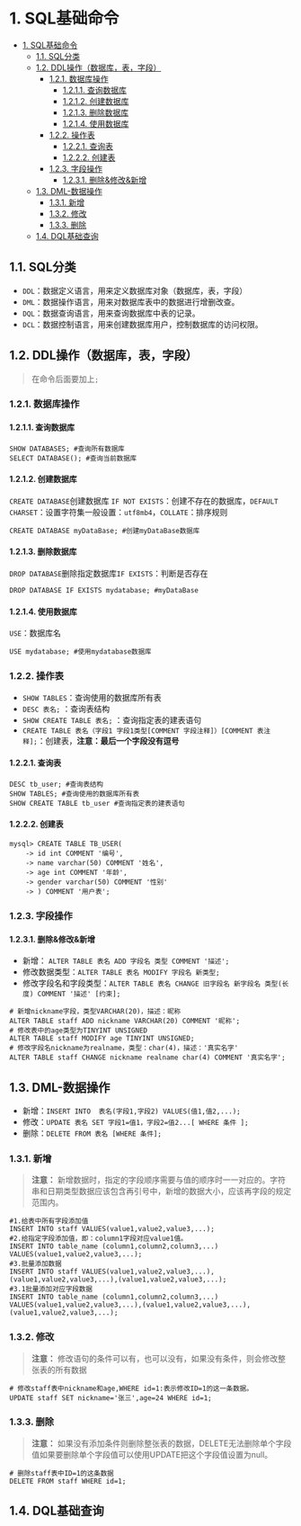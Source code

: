 # 1. SQL基础命令

- [1. SQL基础命令](#1-sql基础命令)
  - [1.1. SQL分类](#11-sql分类)
  - [1.2. DDL操作（数据库，表，字段）](#12-ddl操作数据库表字段)
    - [1.2.1. 数据库操作](#121-数据库操作)
      - [1.2.1.1. 查询数据库](#1211-查询数据库)
      - [1.2.1.2. 创建数据库](#1212-创建数据库)
      - [1.2.1.3. 删除数据库](#1213-删除数据库)
      - [1.2.1.4. 使用数据库](#1214-使用数据库)
    - [1.2.2. 操作表](#122-操作表)
      - [1.2.2.1. 查询表](#1221-查询表)
      - [1.2.2.2. 创建表](#1222-创建表)
    - [1.2.3. 字段操作](#123-字段操作)
      - [1.2.3.1. 删除\&修改\&新增](#1231-删除修改新增)
  - [1.3. DML-数据操作](#13-dml-数据操作)
    - [1.3.1. 新增](#131-新增)
    - [1.3.2. 修改](#132-修改)
    - [1.3.3. 删除](#133-删除)
  - [1.4. DQL基础查询](#14-dql基础查询)


## 1.1. SQL分类

- `DDL`：数据定义语言，用来定义数据库对象（数据库，表，字段）
- `DML`：数据操作语言，用来对数据库表中的数据进行增删改查。
- `DQL`：数据查询语言，用来查询数据库中表的记录。
- `DCL`：数据控制语言，用来创建数据库用户，控制数据库的访问权限。

## 1.2. DDL操作（数据库，表，字段）

> 在命令后面要加上`;`

### 1.2.1. 数据库操作

#### 1.2.1.1. 查询数据库

```shell
SHOW DATABASES; #查询所有数据库
SELECT DATABASE(); #查询当前数据库
```

#### 1.2.1.2. 创建数据库

`CREATE DATABASE`创建数据库 `IF NOT EXISTS`：创建不存在的数据库，`DEFAULT CHARSET`：设置字符集一般设置：`utf8mb4`，`COLLATE`：排序规则

```shell
CREATE DATABASE myDataBase; #创建myDataBase数据库
```

#### 1.2.1.3. 删除数据库

`DROP DATABASE`删除指定数据库`IF EXISTS`：判断是否存在

```shell
DROP DATABASE IF EXISTS mydatabase; #myDataBase
```

#### 1.2.1.4. 使用数据库

`USE`：数据库名

```shell
USE mydatabase; #使用mydatabase数据库
```

### 1.2.2. 操作表

- `SHOW TABLES`：查询使用的数据库所有表
- `DESC 表名;` ：查询表结构
- `SHOW CREATE TABLE 表名;` ：查询指定表的建表语句
- `CREATE TABLE 表名（字段1 字段1类型[COMMENT 字段注释]）[COMMENT 表注释];`：创建表，**注意：最后一个字段没有逗号**

#### 1.2.2.1. 查询表

```shell
DESC tb_user; #查询表结构
SHOW TABLES; #查询使用的数据库所有表
SHOW CREATE TABLE tb_user #查询指定表的建表语句
```

#### 1.2.2.2. 创建表

```shell
mysql> CREATE TABLE TB_USER(
    -> id int COMMENT '编号',
    -> name varchar(50) COMMENT '姓名',
    -> age int COMMENT '年龄',
    -> gender varchar(50) COMMENT '性别'
    -> ) COMMENT '用户表';
```

### 1.2.3. 字段操作

#### 1.2.3.1. 删除&修改&新增

- 新增： `ALTER TABLE 表名 ADD 字段名 类型 COMMENT '描述';`
- 修改数据类型：`ALTER TABLE 表名 MODIFY 字段名 新类型;`
- 修改字段名和字段类型：`ALTER TABLE 表名 CHANGE 旧字段名 新字段名 类型(长度) COMMENT '描述' [约束];`

```shell
# 新增nickname字段，类型VARCHAR(20)，描述：昵称
ALTER TABLE staff ADD nickname VARCHAR(20) COMMENT '昵称';
# 修改表中的age类型为TINYINT UNSIGNED
ALTER TABLE staff MODIFY age TINYINT UNSIGNED;
# 修改字段名nickname为realname，类型：char(4)，描述：'真实名字'
ALTER TABLE staff CHANGE nickname realname char(4) COMMENT '真实名字';
```

## 1.3. DML-数据操作

- 新增：`INSERT INTO  表名(字段1,字段2) VALUES(值1,值2,...);`
- 修改：`UPDATE 表名 SET 字段1=值1，字段2=值2...[ WHERE 条件 ];`
- 删除：`DELETE FROM 表名 [WHERE 条件];`

### 1.3.1. 新增

> **注意：** 新增数据时，指定的字段顺序需要与值的顺序时一一对应的。字符串和日期类型数据应该包含再引号中，新增的数据大小，应该再字段的规定范围内。

```shell
#1.给表中所有字段添加值
INSERT INTO staff VALUES(value1,value2,value3,...);
#2.给指定字段添加值，即：column1字段对应value1值。
INSERT INTO table_name (column1,column2,column3,...) 
VALUES(value1,value2,value3,...);
#3.批量添加数据
INSERT INTO staff VALUES(value1,value2,value3,...),(value1,value2,value3,...),(value1,value2,value3,...);
#3.1批量添加对应字段数据
INSERT INTO table_name (column1,column2,column3,...) 
VALUES(value1,value2,value3,...),(value1,value2,value3,...),(value1,value2,value3,...);
```

### 1.3.2. 修改

> **注意：** 修改语句的条件可以有，也可以没有，如果没有条件，则会修改整张表的所有数据

```shell
# 修改staff表中nickname和age,WHERE id=1:表示修改ID=1的这一条数据。
UPDATE staff SET nickname='张三',age=24 WHERE id=1;
```

### 1.3.3. 删除

> **注意：** 如果没有添加条件则删除整张表的数据，DELETE无法删除单个字段值如果要删除单个字段值可以使用UPDATE把这个字段值设置为null。

```shell
# 删除staff表中ID=1的这条数据
DELETE FROM staff WHERE id=1;
```

## 1.4. DQL基础查询
